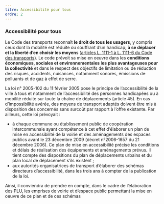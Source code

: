 ```yaml
---
titre: Accessibilité pour tous
ordre: 2
---
```

### Accessibilité pour tous

Le Code des transports reconnaît **le droit de tous les usagers**, y compris ceux dont la mobilité est réduite
ou souffrant d’un handicap, **à se déplacer et la liberté d’en choisir les moyen**s ([articles L. 1111-1 à L.
1111-6 du Code des transports](https://www.legifrance.gouv.fr/codes/section_lc/LEGITEXT000023086525/LEGISCTA000023068947/#LEGISCTA000023086496)). Le code prévoit sa mise en oeuvre dans les **conditions économiques,
sociales et environnementales les plus avantageuses pour la collectivité** et dans le respect des
objectifs de limitation ou de réduction des risques, accidents, nuisances, notamment sonores, émissions
de polluants et de gaz à effet de serre.

La loi n° 2005-102 du 11 février 2005 pose le principe de l’accessibilité de la ville à tous et notamment de
l’accessibilité des personnes handicapées ou à mobilité réduite sur toute la chaîne de déplacements
(article 45). En cas d’impossibilité avérée, des moyens de transport adaptés doivent être mis à disposition
des concernés sans surcoût par rapport à l’offre existante. Par ailleurs, cette loi prévoyait :
- à chaque commune ou établissement public de coopération intercommunale ayant compétence à
cet effet d’élaborer un plan de mise en accessibilité de la voirie et des aménagements des
espaces publics avant le 23 décembre 2009 (décret n°2006-1657 du 21 décembre 2006). Ce plan
de mise en accessibilité précise les conditions et délais de réalisation des équipements et
aménagements prévus. Il tient compte des dispositions du plan de déplacements urbains et du
plan local de déplacement s’ils existent ;
- aux autorités organisatrices de transport d’élaborer des schémas directeurs d’accessibilité, dans
les trois ans à compter de la publication de la loi.

Ainsi, il conviendra de prendre en compte, dans le cadre de l’élaboration des PLU, les emprises de voirie
et d’espace public permettant la mise en oeuvre de ce plan et de ces schémas
